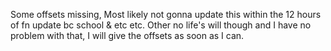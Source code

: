 Some offsets missing, Most likely not gonna update this within the 12 hours of fn update bc school & etc etc.
Other no life's will though and I have no problem with that, I will give the offsets as soon as I can.
